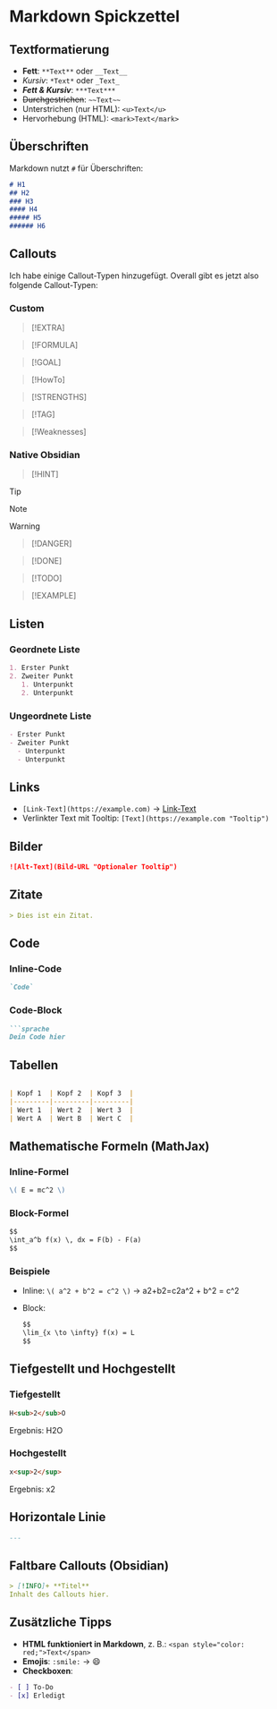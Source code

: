 # Markdown Spickzettel

## Textformatierung
- **Fett**: `**Text**` oder `__Text__`
- *Kursiv*: `*Text*` oder `_Text_`
- ***Fett & Kursiv***: `***Text***`
- ~~Durchgestrichen~~: `~~Text~~`
- Unterstrichen (nur HTML): `<u>Text</u>`
- Hervorhebung (HTML): `<mark>Text</mark>`

## Überschriften
Markdown nutzt `#` für Überschriften:

```markdown
# H1
## H2
### H3
#### H4
##### H5
###### H6
````

## Callouts
Ich habe einige Callout-Typen hinzugefügt. Overall gibt es jetzt also folgende Callout-Typen:
### Custom
>[!EXTRA]

>[!FORMULA]

>[!GOAL]

>[!HowTo]

>[!STRENGTHS]

>[!TAG]

>[!Weaknesses]

### Native Obsidian
>[!HINT]

>[!TIP]

>[!NOTE]

>[!WARNING]

>[!DANGER]

>[!DONE]

>[!TODO]

>[!EXAMPLE]

## Listen

### Geordnete Liste

```markdown
1. Erster Punkt
2. Zweiter Punkt
   1. Unterpunkt
   2. Unterpunkt
```

### Ungeordnete Liste

```markdown
- Erster Punkt
- Zweiter Punkt
  - Unterpunkt
  - Unterpunkt
```

## Links

- `[Link-Text](https://example.com)` → [Link-Text](https://example.com/)
- Verlinkter Text mit Tooltip: `[Text](https://example.com "Tooltip")`

## Bilder

```markdown
![Alt-Text](Bild-URL "Optionaler Tooltip")
```

## Zitate

```markdown
> Dies ist ein Zitat.
```

## Code

### Inline-Code

```markdown
`Code`
```

### Code-Block

````markdown
```sprache
Dein Code hier
````
## Tabellen
```markdown

| Kopf 1  | Kopf 2  | Kopf 3  |
|---------|---------|---------|
| Wert 1  | Wert 2  | Wert 3  |
| Wert A  | Wert B  | Wert C  |
````

## Mathematische Formeln (MathJax)

### Inline-Formel

```markdown
\( E = mc^2 \)
```

### Block-Formel

```markdown
$$
\int_a^b f(x) \, dx = F(b) - F(a)
$$
```

### Beispiele

- Inline: `\( a^2 + b^2 = c^2 \)` → a2+b2=c2a^2 + b^2 = c^2
- Block:
    
    ```markdown
    $$
    \lim_{x \to \infty} f(x) = L
    $$
    ```
    

## Tiefgestellt und Hochgestellt

### Tiefgestellt

```markdown
H<sub>2</sub>O
```

Ergebnis: H2O

### Hochgestellt

```markdown
x<sup>2</sup>
```

Ergebnis: x2

## Horizontale Linie

```markdown
---
```

## Faltbare Callouts (Obsidian)

```markdown
> [!INFO]+ **Titel**
Inhalt des Callouts hier.
```

## Zusätzliche Tipps

- **HTML funktioniert in Markdown**, z. B.: `<span style="color: red;">Text</span>`
- **Emojis**: `:smile:` → 😄
- **Checkboxen**:

```markdown
- [ ] To-Do
- [x] Erledigt
```